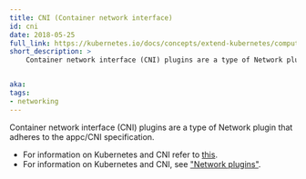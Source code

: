 ```yaml
---
title: CNI (Container network interface)
id: cni
date: 2018-05-25
full_link: https://kubernetes.io/docs/concepts/extend-kubernetes/compute-storage-net/network-plugins/#cni
short_description: >
    Container network interface (CNI) plugins are a type of Network plugin that adheres to the appc/CNI specification.


aka:
tags:
- networking
---
```

 Container network interface (CNI) plugins are a type of Network plugin that adheres to the appc/CNI specification.
<!--more-->

* For information on Kubernetes and CNI refer to [this](https://kubernetes.io/docs/concepts/extend-kubernetes/compute-storage-net/network-plugins/#cni).
* For information on Kubernetes and CNI, see ["Network plugins"](https://kubernetes.io/docs/concepts/extend-kubernetes/compute-storage-net/network-plugins/#cni).